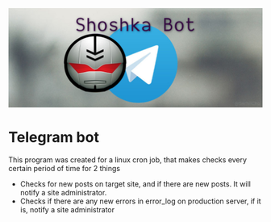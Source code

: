 ![php revival](https://raw.githubusercontent.com/SerhiiCho/shoshka-go/master/storage/cover.jpg)

# Telegram bot

This program was created for a linux cron job, that makes checks every certain period of time for 2 things

* Checks for new posts on target site, and if there are new posts. It will notify a site administrator.
* Checks if there are any new errors in error_log on production server, if it is, notify a site administrator